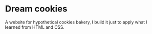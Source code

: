 # Dream cookies
A website for hypothetical cookies bakery, I build it just to apply what I learned from HTML and CSS.
